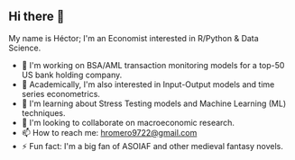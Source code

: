 ## Hi there 👋

My name is Héctor; I'm an Economist interested in R/Python & Data Science.

- 🔭 I'm working on BSA/AML transaction monitoring models for a top-50 US bank holding company.
- 🚀 Academically, I'm also interested in Input-Output models and time series econometrics.
- 🌱 I'm learning about Stress Testing models and Machine Learning (ML) techniques.
- 👯 I'm looking to collaborate on macroeconomic research.
- 📫 How to reach me: hromero9722@gmail.com
- ⚡ Fun fact: I'm a big fan of ASOIAF and other medieval fantasy novels.
